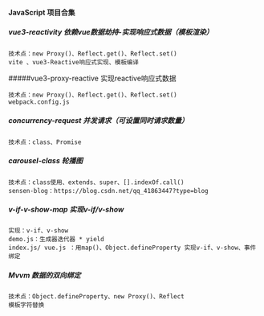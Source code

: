 #### JavaScript 项目合集

##### vue3-reactivity 依赖vue数据劫持-实现响应式数据（模板渲染）

```
技术点：new Proxy()、Reflect.get()、Reflect.set()
vite 、vue3-Reactive响应式实现、模板编译 
```

#####vue3-proxy-reactive 实现reactive响应式数据

```
技术点：new Proxy()、Reflect.get()、Reflect.set()
webpack.config.js
```

##### concurrency-request 并发请求（可设置同时请求数量）

```
技术点：class、Promise
```

##### carousel-class 轮播图

```
技术点：class使用、extends、super、[].indexOf.call()
sensen-blog：https://blog.csdn.net/qq_41863447?type=blog
```

##### v-if-v-show-map 实现v-if/v-show

```
实现：v-if、v-show
demo.js：生成器迭代器 * yield
index.js/ vue.js ：用map()、Object.defineProperty 实现v-if、v-show、事件绑定
```

##### Mvvm 数据的双向绑定

```
技术点：Object.defineProperty、new Proxy()、Reflect
模板字符替换
```

